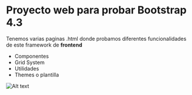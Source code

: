 # Proyecto web para probar Bootstrap 4.3

Tenemos varias paginas .html donde probamos diferentes funcionalidades de este framework de **frontend**

- Componentes
- Grid System
- Utilidades
- Themes o plantilla
    
![Alt text](https://github.com/ana-db/Bootstrap/blob/master/resources/screenshot.png)
